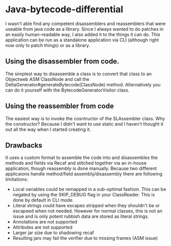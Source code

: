 # Java-bytecode-differential

 I wasn't able find any competent disassemblers and reassemblers that were useable from java code as a library.
 Since I always wanted to do patches in an easily human-readable way, I also added it to the things it can do.
 This application can be run as a standalone application via CLI (although right now only to patch things)
 or as a library.

## Using the disassembler from code.

 The simplest way to disassemble a class is to convert that class to an Objectweb ASM ClassNode
 and call the DeltaGenerator#generateBytecode(ClassNode) method. Alternatively you can do it yourself
 with the BytecodeGeneratorVisitor class.

## Using the reassembler from code

 The easiest way is to invoke the cosntructor of the SLAssembler class. Why the constructor? Because
 I didn't want to use static and I haven't thought it out all the way when I started creating it.

## Drawbacks

 It uses a custom format to assemble the code into and disassembles the methods and fields via Recaf and stitched together
 via an in-house application, though reassembly is done
 manually. Because two different applicaions handle method/field assembly/disassembly there are following limitations:

 - Local variables could be remapped in a sub-optimal fashion. This can be negated by using the SKIP_DEBUG flag
   in your ClassReader. This is done by default in CLI mode.
 - Literal strings could have escapes stripped when they shouldn't be or escapeed when not needed. However for
   normal classes, this is not an issue and is only potent rubbish data are stored as literal strings.
 - Annotations are not supported
 - Attributes are not supported
 - Larger jar size due to shadowing recaf
 - Resulting jars may fail the verifier due to missing frames (ASM issue)

